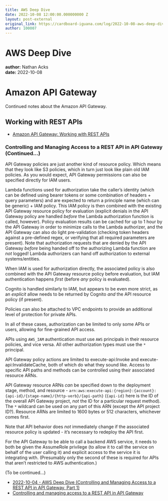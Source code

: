 ```yaml
---
title: AWS Deep Dive
date: 2022-10-08 12:00:00.000000000 Z
layout: post-external
original_link: https://cardboard-iguana.com/log/2022-10-08-aws-deep-dive.html
author: 100007
---
```


# AWS Deep Dive

**author:** Nathan Acks  
**date:** 2022-10-08

# Amazon API Gateway

Continued notes about the Amazon API Gateway.

## Working with REST APIs

- [Amazon API Gateway: Working with REST APIs](https://docs.aws.amazon.com/apigateway/latest/developerguide/apigateway-rest-api.html)

### Controlling and Managing Access to a REST API in API Gateway (Continued…)

API Gateway policies are just another kind of resource policy. Which means that they look like S3 policies, which in turn just look like plain old IAM policies. As you would expect, API Gateway permissions can also be specified directly for IAM users.

Lambda functions used for authorization take the caller’s identity (which can be defined using bearer tokens or some combination of headers + query parameters) and are expected to return a principle name (which can be generic) + IAM policy. This IAM policy is then combined with the existing API Gateway resource policy for evaluation (explicit denials in the API Gateway policy are handled _before_ the Lambda authorization function is called, however). Policy evaluation results can be cached for up to 1 hour by the API Gateway in order to minimize calls to the Lambda authorizer, and the API Gateway can also do light pre-validation (checking token headers against a pre-defined regex, or verifying that all required parameters are present). Note that authorization requests that are denied by the API Gateway _before_ being handed off to the authorizing Lambda function are _not_ logged! Lambda authorizers can hand off authorization to external systems/entities.

When IAM is used for authorization directly, the associated policy is also combined with the API Gateway resource policy before evaluation, but IAM authentication happens _first_ (before _any_ policy is evaluated).

Cognito is handled similarly to IAM, but appears to be even more strict, as an _explicit_ allow needs to be returned by Cognito _and_ the API resource policy (if present).

Policies can also be attached to VPC endpoints to provide an additional level of protection for private APIs.

In all of these cases, authorization can be limited to only some APIs or users, allowing for fine-grained API access.

APIs using `AWS_IAM` authentication _must_ use `AWS` principals in their resource policies, and vice versa. All other authorization types must use the `*` principal.

API Gateway policy actions are limited to execute-api:Invoke and execute-api:InvalidateCache, both of which do what they sound like. Access to specific API paths and methods can be controlled using their associated resource ARNs.

API Gateway resource ARNs _can_ be specified down to the deployment stage, method, and resource - `arn:aws:execute-api:{region}:{account}:{api-id}/{stage-name}/{http-verb}/{api-path}` (`{api-id}` here is the ID of the overall API Gateway project, _not_ the ID for a particular request method). The `*` wildcard can be used on any part of this ARN (except the API project ID?). Resource ARNs are limited to 1600 bytes or 512 characters, whichever comes first.

Note that API behavior does _not_ immediately change if the associated resource policy is updated - it’s necessary to redeploy the API first.

For the API Gateway to be able to call a backend AWS service, it needs to both be given the AssumeRole privilege (to allow it to call the service on behalf of the user calling it) and explicit access to the service it is integrating with. (Presumably only the second of these is required for APIs that aren’t restricted to AWS authentication.)

(To be continued…)

- [2022-10-04 - AWS Deep Dive (Controlling and Managing Access to a REST API in API Gateway, Part 1)](https://cardboard-iguana.com/log/2022-10-04-aws-deep-dive.html)
- [Controlling and managing access to a REST API in API Gateway](https://docs.aws.amazon.com/apigateway/latest/developerguide/apigateway-control-access-to-api.html)
